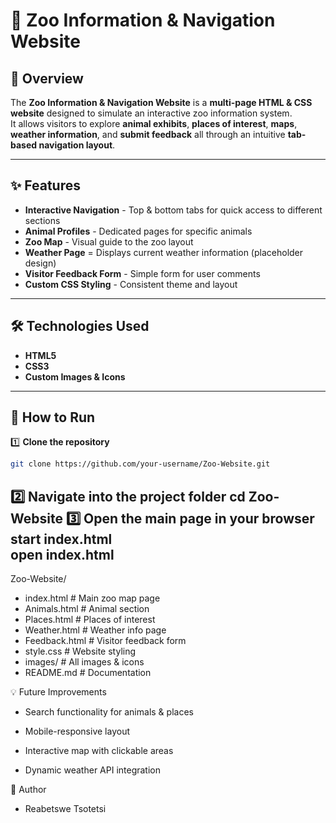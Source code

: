 # 🦁 Zoo Information & Navigation Website

## 📌 Overview
The **Zoo Information & Navigation Website** is a **multi-page HTML & CSS website** designed to simulate an interactive zoo information system.  
It allows visitors to explore **animal exhibits**, **places of interest**, **maps**, **weather information**, and **submit feedback** all through an intuitive **tab-based navigation layout**.

---

## ✨ Features
-  **Interactive Navigation** - Top & bottom tabs for quick access to different sections
-  **Animal Profiles** - Dedicated pages for specific animals
-  **Zoo Map** - Visual guide to the zoo layout
-  **Weather Page** = Displays current weather information (placeholder design)
-  **Visitor Feedback Form** - Simple form for user comments
-  **Custom CSS Styling** - Consistent theme and layout

---

## 🛠 Technologies Used
- **HTML5**
- **CSS3**
- **Custom Images & Icons**

---

## 🚀 How to Run
1️⃣ **Clone the repository**  
```bash
git clone https://github.com/your-username/Zoo-Website.git
```
2️⃣ Navigate into the project folder
cd Zoo-Website
3️⃣ Open the main page in your browser
start index.html  
open index.html
--- 
Zoo-Website/
- index.html               # Main zoo map page
- Animals.html             # Animal section
- Places.html              # Places of interest
- Weather.html             # Weather info page
- Feedback.html            # Visitor feedback form
- style.css                # Website styling
- images/                  # All images & icons
- README.md                # Documentation

💡 Future Improvements
 * Search functionality for animals & places

 * Mobile-responsive layout

 * Interactive map with clickable areas

* Dynamic weather API integration

👤 Author
- Reabetswe Tsotetsi
